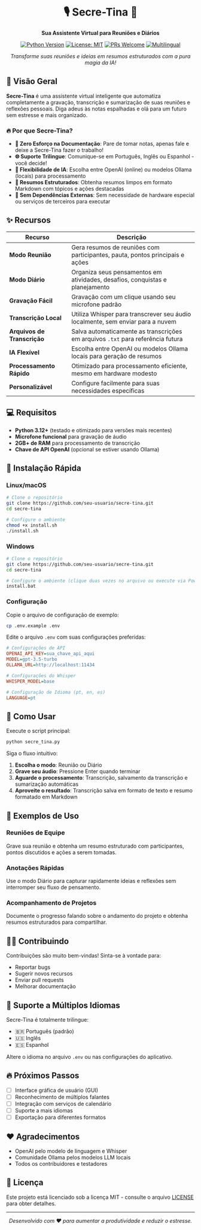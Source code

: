 <div align="center">

# 🎙️ Secre-Tina 🤖

**Sua Assistente Virtual para Reuniões e Diários**

[![Python Version](https://img.shields.io/badge/Python-3.12%2B-blue.svg)](https://www.python.org/downloads/)
[![License: MIT](https://img.shields.io/badge/License-MIT-yellow.svg)](https://opensource.org/licenses/MIT)
[![PRs Welcome](https://img.shields.io/badge/PRs-welcome-brightgreen.svg)](http://makeapullrequest.com)
[![Multilingual](https://img.shields.io/badge/Idiomas-PT%20%7C%20EN%20%7C%20ES-orange.svg)](#suporte-a-múltiplos-idiomas)

</div>

<p align="center">
<i>Transforme suas reuniões e ideias em resumos estruturados com a pura magia da IA!</i>
</p>

## 🚀 Visão Geral

**Secre-Tina** é uma assistente virtual inteligente que automatiza completamente a gravação, transcrição e sumarização de suas reuniões e reflexões pessoais. Diga adeus às notas espalhadas e olá para um futuro sem estresse e mais organizado.

### 🔥 Por que Secre-Tina?

- **📝 Zero Esforço na Documentação**: Pare de tomar notas, apenas fale e deixe a Secre-Tina fazer o trabalho!
- **🌐 Suporte Trilingue**: Comunique-se em Português, Inglês ou Espanhol - você decide!
- **💾 Flexibilidade de IA**: Escolha entre OpenAI (online) ou modelos Ollama (locais) para processamento
- **📃 Resumos Estruturados**: Obtenha resumos limpos em formato Markdown com tópicos e ações destacadas
- **📡 Sem Dependências Externas**: Sem necessidade de hardware especial ou serviços de terceiros para executar

## ✨ Recursos

| Recurso | Descrição |
|---------|-------------|
| **Modo Reunião** | Gera resumos de reuniões com participantes, pauta, pontos principais e ações |
| **Modo Diário** | Organiza seus pensamentos em atividades, desafios, conquistas e planejamento |
| **Gravação Fácil** | Gravação com um clique usando seu microfone padrão |
| **Transcrição Local** | Utiliza Whisper para transcrever seu áudio localmente, sem enviar para a nuvem |
| **Arquivos de Transcrição** | Salva automaticamente as transcrições em arquivos `.txt` para referência futura |
| **IA Flexível** | Escolha entre OpenAI ou modelos Ollama locais para geração de resumos |
| **Processamento Rápido** | Otimizado para processamento eficiente, mesmo em hardware modesto |
| **Personalizável** | Configure facilmente para suas necessidades específicas |

## 💻 Requisitos

- **Python 3.12+** (testado e otimizado para versões mais recentes)
- **Microfone funcional** para gravação de áudio
- **2GB+ de RAM** para processamento de transcrição
- **Chave de API OpenAI** (opcional se estiver usando Ollama)

## 📍 Instalação Rápida

### Linux/macOS

```bash
# Clone o repositório
git clone https://github.com/seu-usuario/secre-tina.git
cd secre-tina

# Configure o ambiente
chmod +x install.sh
./install.sh
```

### Windows

```bash
# Clone o repositório
git clone https://github.com/seu-usuario/secre-tina.git
cd secre-tina

# Configure o ambiente (clique duas vezes no arquivo ou execute via PowerShell)
install.bat
```

### Configuração

Copie o arquivo de configuração de exemplo:
```bash
cp .env.example .env
```

Edite o arquivo `.env` com suas configurações preferidas:

```ini
# Configurações de API
OPENAI_API_KEY=sua_chave_api_aqui
MODEL=gpt-3.5-turbo
OLLAMA_URL=http://localhost:11434

# Configurações do Whisper
WHISPER_MODEL=base

# Configuração de Idioma (pt, en, es)
LANGUAGE=pt
```

## 💬 Como Usar

Execute o script principal:
```bash
python secre_tina.py
```

Siga o fluxo intuitivo:

1. **Escolha o modo**: Reunião ou Diário
2. **Grave seu áudio**: Pressione Enter quando terminar
3. **Aguarde o processamento**: Transcrição, salvamento da transcrição e sumarização automáticas
4. **Aproveite o resultado**: Transcrição salva em formato de texto e resumo formatado em Markdown

## 🚀 Exemplos de Uso

### Reuniões de Equipe
Grave sua reunião e obtenha um resumo estruturado com participantes, pontos discutidos e ações a serem tomadas.

### Anotações Rápidas
Use o modo Diário para capturar rapidamente ideias e reflexões sem interromper seu fluxo de pensamento.

### Acompanhamento de Projetos
Documente o progresso falando sobre o andamento do projeto e obtenha resumos estruturados para compartilhar.

## 👩‍💻 Contribuindo

Contribuições são muito bem-vindas! Sinta-se à vontade para:

- Reportar bugs
- Sugerir novos recursos
- Enviar pull requests
- Melhorar documentação

## 💬 Suporte a Múltiplos Idiomas

Secre-Tina é totalmente trilingue:

- 🇧🇷 Português (padrão)
- 🇺🇸 Inglês
- 🇪🇸 Espanhol

Altere o idioma no arquivo `.env` ou nas configurações do aplicativo.

## 🔥 Próximos Passos

- [ ] Interface gráfica de usuário (GUI)
- [ ] Reconhecimento de múltiplos falantes
- [ ] Integração com serviços de calendário
- [ ] Suporte a mais idiomas
- [ ] Exportação para diferentes formatos

## ❤️ Agradecimentos

- OpenAI pelo modelo de linguagem e Whisper
- Comunidade Ollama pelos modelos LLM locais
- Todos os contribuidores e testadores

## 📜 Licença

Este projeto está licenciado sob a licença MIT - consulte o arquivo [LICENSE](LICENSE) para obter detalhes.

---

<p align="center">
<i>Desenvolvido com ❤️ para aumentar a produtividade e reduzir o estresse.</i>
</p>
